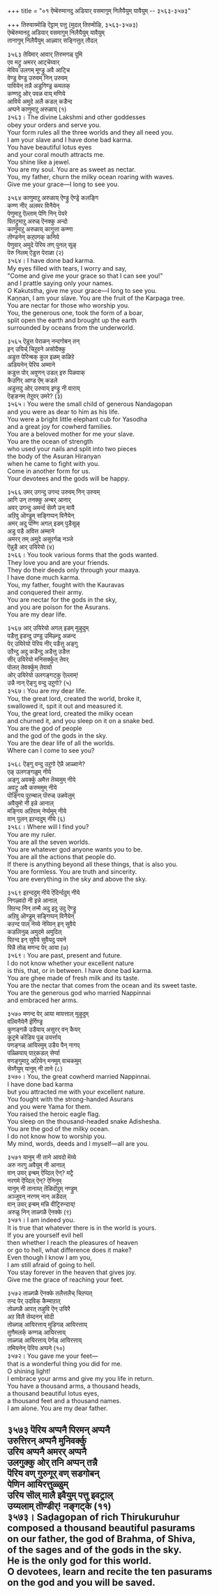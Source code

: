 +++
title = "०१ ऎम्बॆरुमानदु अडियार् वसमागुम् निलैयैयुम् यावैयुम् -- ३५६३-३५७३"

+++
तिरुवाय्मॊऴि ऎट्टाम् पत्तु (मुदल् तिरुमॊऴि, ३५६३-३५७३)  
ऎम्बॆरुमानदु अडियार् वसमागुम् निलैयैयुम् यावैयुम्  
तानागुम् निलैयैयुम् आऴ्वार् सङ्गित्तुत् तौदल्  

३५६३ तेविमार् आवार् तिरुमगळ् पूमि  
एव मट्रु अमरर् आट्चॆय्वार्  
मेविय उलगम् मूण्ड्रु अवै आट्चि  
वेण्डु वेण्डु उरुवम् निन् उरुवम्  
पावियेन् तन्नै अडुगिण्ड्र कमलक्  
कण्णदु ओर् पवळ वाय् मणिये  
आविये अमुदे अलै कडल् कडैन्द  
अप्पने काणुमाऱु अरुळाय् (१)  
३५६३। The divine Lakshmi and other goddesses  
obey your orders and serve you.  
Your form rules all the three worlds and they all need you.  
I am your slave and I have done bad karma.  
You have beautiful lotus eyes  
and your coral mouth attracts me.  
You shine like a jewel.  
You are my soul. You are as sweet as nectar.  
You, my father, churn the milky ocean roaring with waves.  
Give me your grace—I long to see you.  

३५६४ काणुमाऱु अरुळाय् ऎण्ड्रु ऎण्ड्रे कलङ्गि  
कण्ण नीर् अलमर विनैयेन्  
पेणुमाऱु ऎल्लाम् पेणि निन् पॆयरे  
पितट्रुमाऱु अरुळ् ऎनक्कु अन्दो  
काणुमाऱु अरुळाय् कागुत्ता कण्णा  
तॊण्डनेन् कऱ्‌पगक् कनिये  
पेणुवार् अमुदे पॆरिय तण् पुनल् सूऴ्  
पॆरु निलम् ऎडुत्त पेराळा (२)  
३५६४। I have done bad karma.  
My eyes filled with tears, I worry and say,  
"Come and give me your grace so that I can see you!"  
and I prattle saying only your names.  
O Kakutstha, give me your grace—I long to see you.  
Kaṇṇan, I am your slave. You are the fruit of the Karpaga tree.  
You are nectar for those who worship you.  
You, the generous one, took the form of a boar,  
split open the earth and brought up the earth  
surrounded by oceans from the underworld.  

३५६५ ऎडुत्त पेराळन् नन्दगोबन् तन्  
इन् उयिर्च् चिऱुवने असोदैक्कु  
अडुत्त पेरिन्बक् कुल इळम् कळिऱे  
अडियनेन् पॆरिय अम्माने  
कडुत्त पोर् अवुणन् उडल् इरु पिळवाक्  
कैउगिर् आण्ड ऎम् कडले  
अडुत्तदु ओर् उरुवाय् इण्ड्रु नी वाराय्  
ऎङ्ङनम् तेऱुवर् उमरे? (३)  
३५६५। You were the small child of generous Nandagopan  
and you were as dear to him as his life.  
You were a bright little elephant cub for Yasodha  
and a great joy for cowherd families.  
You are a beloved mother for me your slave.  
You are the ocean of strength  
who used your nails and split into two pieces  
the body of the Asuran Hiranyan  
when he came to fight with you.  
Come in another form for us.  
Your devotees and the gods will be happy.  

३५६६ उमर् उगन्दु उगन्द उरुवम् निन् उरुवम्  
आगि उन् तनक्कु अन्बर् आनार्  
अवर् उगन्दु अमर्न्द सॆय्गै उन् मायै  
अऱिवु ऒण्ड्रुम् सङ्गिप्पन् विनैयेन्  
अमर् अदु पण्णि अगल् इडम् पुडैसूऴ्  
अडु पडै अवित्त अम्माने  
अमरर् तम् अमुदे असुरर्गळ् नञ्जे  
ऎन्नुडै आर् उयिरेयो (४)  
३५६६। You took various forms that the gods wanted.  
They love you and are your friends.  
They do their deeds only through your maaya.  
I have done much karma.  
You, my father, fought with the Kauravas  
and conquered their army.  
You are nectar for the gods in the sky,  
and you are poison for the Asurans.  
You are my dear life.  

३५६७ आर् उयिरेयो अगल् इडम् मुऴुदुम्  
पडैत्तु इडन्दु उण्डु उमिऴ्न्दु अळन्द  
पेर् उयिरेयो पॆरिय नीर् पडैत्तु अङ्गु  
उऱैन्दु अदु कडैन्दु अडैत्तु उडैत्त  
सीर् उयिरेयो मनिसर्क्कुत् तेवर्  
पोलत् तेवर्क्कुम् तेवावो  
ओर् उयिरेयो उलगङ्गट्कु ऎल्लाम्!  
उन्नै नान् ऎङ्गु वन्दु उऱुगो? (५)  
३५६७। You are my dear life.  
You, the great lord, created the world, broke it,  
swallowed it, spit it out and measured it.  
You, the great lord, created the milky ocean  
and churned it, and you sleep on it on a snake bed.  
You are the god of people  
and the god of the gods in the sky.  
You are the dear life of all the worlds.  
Where can I come to see you?  

३५६८ ऎङ्गु वन्दु उऱुगो ऎन्नै आळ्वाने?  
एऴ् उलगङ्गळुम् नीये  
अङ्गु अवर्क्कु अमैत्त तॆय्वमुम् नीये  
अवट्रु अवै करुममुम् नीये  
पॊङ्गिय पुऱम्बाल् पॊरुळ् उळवेलुम्  
अवैयुमो नी इन्ने आनाल्  
मङ्गिय अऱिवाम् नेर्प्पमुम् नीये  
वान् पुलन् इऱन्ददुम् नीये (६)  
३५६८। Where will I find you?  
You are my ruler.  
You are all the seven worlds.  
You are whatever god anyone wants you to be.  
You are all the actions that people do.  
If there is anything beyond all these things, that is also you.  
You are formless. You are truth and sincerity.  
You are everything in the sky and above the sky.  

३५६९ इऱन्ददुम् नीये ऎदिर्न्ददुम् नीये  
निगऴ्वदो नी इन्ने आनाल्  
सिऱन्द निन् तन्मै अदु इदु उदु ऎण्ड्रु  
अऱिवु ऒण्ड्रुम् सङ्गिप्पन् विनैयेन्  
कऱन्द पाल् नॆय्ये नॆय्यिन् इन् सुवैये  
कडलिनुळ् अमुदमे अमुदिल्  
पिऱन्द इन् सुवैये सुवैयदु पयने  
पिन्नै तोळ् मणन्द पेर् आया (७)  
३५६९। You are past, present and future.  
I do not know whether your excellent nature  
is this, that, or in between. I have done bad karma.  
You are ghee made of fresh milk and its taste.  
You are the nectar that comes from the ocean and its sweet taste.  
You are the generous god who married Nappinnai  
and embraced her arms.  

३५७० मणन्द पेर् आया मायत्ताल् मुऴुदुम्  
वल्विनैयेनै ईर्गिण्ड्र  
कुणङ्गळै उडैयाय् असुरर् वन् कैयर्  
कूट्रमे कॊडिय पुळ् उयर्त्ताय्  
पणङ्गळ् आयिरमुम् उडैय पैन् नागप्  
पळ्ळियाय् पाऱ्‌कडल् सेर्प्पा  
वणङ्गुमाऱु अऱियेन् मनमुम् वाचकमुम्  
सॆय्गैयुम् यानुम् नी ताने (८)  
३५७०। You, the great cowherd married Nappinnai.  
I have done bad karma  
but you attracted me with your excellent nature.  
You fought with the strong-handed Asurans  
and you were Yama for them.  
You raised the heroic eagle flag.  
You sleep on the thousand-headed snake Adishesha.  
You are the god of the milky ocean.  
I do not know how to worship you.  
My mind, words, deeds and I myself—all are you.  

३५७१ यानुम् नी ताने आवदो मॆय्ये  
अरु नरगु अवैयुम् नी आनाल्  
वान् उयर् इन्बम् ऎय्दिल् ऎन्? मट्रै  
नरगमे ऎय्दिल् ऎन्? ऎनिनुम्  
यानुम् नी तानाय्त् तॆळिदॊऱुम् नण्ड्रुम्  
अञ्जुवन् नरगम् नान् अडैदल्  
वान् उयर् इन्बम् मन्नि वीट्रिरुन्दाय्!  
अरुळु निन् ताळ्गळै ऎनक्के (९)  
३५७१। I am indeed you.  
It is true that whatever there is in the world is yours.  
If you are yourself evil hell  
then whether I reach the pleasures of heaven  
or go to hell, what difference does it make?  
Even though I know I am you,  
I am still afraid of going to hell.  
You stay forever in the heaven that gives joy.  
Give me the grace of reaching your feet.  

३५७२ ताळ्गळै ऎनक्के तलैत्तलैच् चिऱप्पत्  
तन्द पेर् उदविक् कैम्माऱात्  
तोळ्गळै आरत् तऴुवि ऎन् उयिरै  
अऱ विलै सॆय्दनन् सोदी  
तोळ्गळ् आयिरत्ताय् मुडिगळ् आयिरत्ताय्  
तुणैमलर्क् कण्गळ् आयिरत्ताय्  
ताळ्गळ् आयिरत्ताय् पेर्गळ् आयिरत्ताय्  
तमियनेन् पॆरिय अप्पने (१०)  
३५७२। You gave me your feet—  
that is a wonderful thing you did for me.  
O shining light!  
I embrace your arms and give my you life in return.  
You have a thousand arms, a thousand heads,  
a thousand beautiful lotus eyes,  
a thousand feet and a thousand names.  
I am alone. You are my dear father.  

३५७३ पॆरिय अप्पनै पिरमन् अप्पनै  
उरुत्तिरन् अप्पनै मुनिवर्क्कु  
उरिय अप्पनै अमरर् अप्पनै  
उलगुक्कु ओर् तनि अप्पन् तन्नै  
पॆरिय वण् गुरुगूर् वण् सडगोबन्  
पेणिन आयिरत्तुळ्ळुम्  
उरिय सॊल् मालै इवैयुम् पत्तु इवट्राल्  
उय्यलाम् तॊण्डीर्! नङ्गट्के (११)  
३५७३। Saḍagopan of rich Thirukuruhur  
composed a thousand beautiful pasurams  
on our father, the god of Brahma, of Shiva,  
of the sages and of the gods in the sky.  
He is the only god for this world.  
O devotees, learn and recite the ten pasurams  
on the god and you will be saved.  
-----------  


